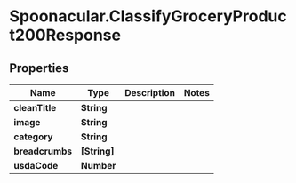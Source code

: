 # Spoonacular.ClassifyGroceryProduct200Response

## Properties

Name | Type | Description | Notes
------------ | ------------- | ------------- | -------------
**cleanTitle** | **String** |  | 
**image** | **String** |  | 
**category** | **String** |  | 
**breadcrumbs** | **[String]** |  | 
**usdaCode** | **Number** |  | 


